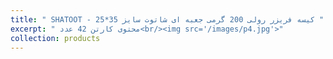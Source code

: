 ```yaml
---
title: " SHATOOT - کیسه فریزر رولی 200 گرمی جعبه ای شاتوت سایز 35*25 "
excerpt: " محتوی کارتن 42 عدد<br/><img src='/images/p4.jpg'>"
collection: products
---
```



